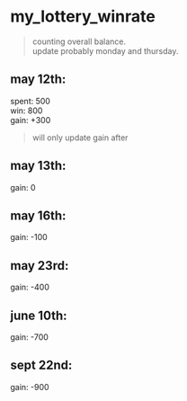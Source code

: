 # my_lottery_winrate
> counting overall balance.  
> update probably monday and thursday.  


## may 12th:
spent: 500  
win: 800  
gain: +300
> will only update gain after

## may 13th:
gain: 0

## may 16th:
gain: -100

## may 23rd:
gain: -400

## june 10th:
gain: -700

## sept 22nd:
gain: -900
